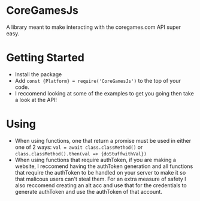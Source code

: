 # CoreGamesJs
A library meant to make interacting with the coregames.com API super easy.

# Getting Started

* Install the package
* Add `const {Platform} = require('CoreGamesJs')` to the top of your code.
* I reccomend looking at some of the examples to get you going then take a look at the API!

# Using

* When using functions, one that return a promise must be used in either one of 2 ways: `val = await class.classMethod()` or `class.classMethod().then(val => {doStuffwithVal})`
* When using functions that require authToken, if you are making a website, I reccomend having the authToken generation and all functions that require the authToken to be handled on your server to make it so that malicous users can't steal them. For an extra measure of safety I also reccomend creating an alt acc and use that for the credentials to generate authToken and use the authToken of that account.
